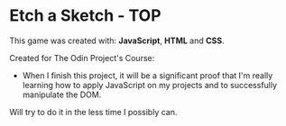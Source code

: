 # Etch a Sketch - TOP

This game was created with: **JavaScript**, **HTML** and **CSS**.
 
Created for The Odin Project's Course:  
* When I finish this project, it will be a significant proof that I'm really learning how to apply JavaScript on my projects and to successfully manipulate the DOM.

Will try to do it in the less time I possibly can.
